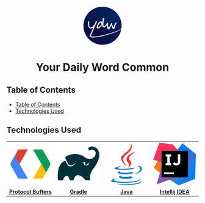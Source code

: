 <p align="center">
    <img
        alt=""
        src="./readme-assets/Your-Daily-Word-Icon-Circular.png"
        width="100px"
    />
    <h1 align="center">
        Your Daily Word Common
    </h1>
</p>

## Table of Contents

- [Table of Contents](#table-of-contents)
- [Technologies Used](#technologies-used)

## Technologies Used

<table>
<tbody>
    <tr align="center" valign="center">
        <td width="25%" align="center">
			<a href="https://protobuf.dev/">
				<img
					alt="Protocol Buffer Logo"
					src="./readme-assets/protocol-buffer-square-icon.svg"
					width="100%"
				>
			</a>
		</td>
        <td width="25%" align="center">
			<a href="https://gradle.org/">
				<img
					alt="Gradle Logo"
					src="./readme-assets/gradle-square-logo.svg"
					width="100%"
				>
			</a>
		</td>
        <td width="25%" align="center">
			<a href="https://www.java.com">
				<img
					alt="Java Logo"
					src="./readme-assets/java-square-icon.svg"
					width="100%"
				>
			</a>
		</td>
        <td width="25%" align="center">
			<a href="https://www.jetbrains.com/idea/">
				<img
					alt="Intellij IDEA Logo"
					src="./readme-assets/intellij-idea-square-icon.svg"
					width="100%"
				>
			</a>
		</td>
    </tr>
    <tr align="center" valign="center">
 		<td width="25%" align="center">
			<a href="https://protobuf.dev/">
				<b>
					Protocol Buffers
				</b>
			</a>
		</td>
 		<td width="25%" align="center">
			<a href="https://gradle.org/">
				<b>
					Gradle
				</b>
			</a>
		</td>
 		<td width="25%" align="center">
			<a href="https://www.java.com/">
				<b>
					Java
				</b>
			</a>
		</td>
 		<td width="25%" align="center">
			<a href="https://www.jetbrains.com/idea/">
				<b>
					Intellij IDEA
				</b>
			</a>
		</td>
    </tr>
</tbody>
</table>
